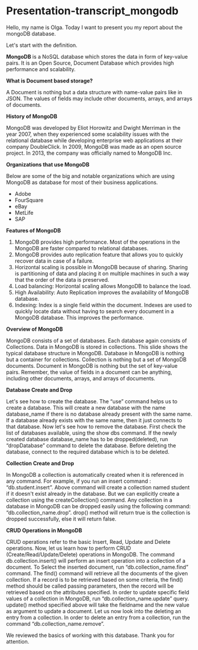 # Presentation-transcript_mongodb
Hello, my name is Olga. Today I want to present you my report about the mongoDB database.

Let's start with the definition.

**MongoDB** is a NoSQL database which stores the data in form of key-value pairs. It is an Open Source, Document Database which provides high performance and scalability.

**What is Document based storage?**

A Document is nothing but a data structure with name-value pairs like in JSON.
The values of fields may include other documents, arrays, and arrays of documents.

**History of MongoDB**

MongoDB was developed by Eliot Horowitz and Dwight Merriman in the year 2007, when they experienced some scalability issues with the relational database while developing enterprise web applications at their company DoubleClick.
In 2009, MongoDB was made as an open source project.
In 2013, the company was officially named to MongoDB Inc.

**Organizations that use MongoDB**

Below are some of the big and notable organizations which are using MongoDB as database for most of their business applications.
 -	Adobe
 -	FourSquare
 -	eBay
 -	MetLife
 -	SAP

**Features of MongoDB**

1.	MongoDB provides high performance. Most of the operations in the MongoDB are faster compared to relational databases.
2. MongoDB provides auto replication feature that allows you to quickly recover data in case of a failure.
3. Horizontal scaling is possible in MongoDB because of sharing. Sharing is partitioning of data and placing it on multiple machines in such a way that the order of the data is preserved.
4. Load balancing: Horizontal scaling allows MongoDB to balance the load.
5. High Availability: Auto Replication improves the availability of MongoDB database.
6. Indexing: Index is a single field within the document. Indexes are used to quickly locate data without having to search every document in a MongoDB database. This improves the performance.

**Overview of MongoDB**

MongoDB consists of a set of databases. Each database again consists of Collections. Data in MongoDB is stored in collections. This slide shows the typical database structure in MongoDB.
Database in MongoDB is nothing but a container for collections.
Collection is nothing but a set of MongoDB documents.
Document in MongoDB is nothing but the set of key-value pairs.
Remember, the value of fields in a document can be anything, including other documents, arrays, and arrays of documents.

**Database Create and Drop**

Let's see how to create the database.
The “use” command helps us to create a database. 
This will create a new database with the name database_name if there is no database already present with the same name. If a database already exists with the same name, then it just connects to that database.
Now let's see how to remove the database.
First check the list of databases available, using the show dbs command.
If the newly created database database_name has to be dropped(deleted), run “dropDatabase” command to delete the database. Before deleting the database, connect to the required database which is to be deleted.

**Collection Create and Drop**

In MongoDB a collection is automatically created when it is referenced in any command. For example, if you run an insert command : “db.student.insert”.
Above command will create a collection named student if it doesn't exist already in the database. But we can explicitly create a collection using the createCollection() command. 
Any collection in a database in MongoDB can be dropped easily using the following command: “db.collection_name.drop”.
drop() method will return true is the collection is dropped successfully, else it will return false.

**CRUD Operations in MongoDB**

CRUD operations refer to the basic Insert, Read, Update and Delete operations. Now, let us learn how to perform CRUD (Create/Read/Update/Delete) operations in MongoDB.
The command db.collection.insert() will perform an insert operation into a collection of a document.
To Select the inserted document, run “db.collection_name.find” command. The find() command will retrieve all the documents of the given collection.
If a record is to be retrieved based on some criteria, the find() method should be called passing parameters, then the record will be retrieved based on the attributes specified.
In order to update specific field values of a collection in MongoDB, run “db.collection_name.update” query.
update() method specified above will take the fieldname and the new value as argument to update a document.
Let us now look into the deleting an entry from a collection. In order to delete an entry from a collection, run the command “db.collection_name.remove”.

We reviewed the basics of working with this database. Thank you for attention.

